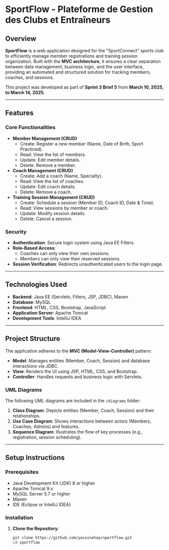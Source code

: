 # SportFlow - Plateforme de Gestion des Clubs et Entraîneurs

## Overview

**SportFlow** is a web application designed for the "SportConnect" sports club to efficiently manage member registrations and training session organization. Built with the **MVC architecture**, it ensures a clear separation between data management, business logic, and the user interface, providing an automated and structured solution for tracking members, coaches, and sessions.

This project was developed as part of **Sprint 3 Brief 5** from **March 10, 2025, to March 14, 2025**.

---

## Features

### Core Functionalities
- **Member Management (CRUD)**
  - Create: Register a new member (Name, Date of Birth, Sport Practiced).
  - Read: View the list of members.
  - Update: Edit member details.
  - Delete: Remove a member.
- **Coach Management (CRUD)**
  - Create: Add a coach (Name, Specialty).
  - Read: View the list of coaches.
  - Update: Edit coach details.
  - Delete: Remove a coach.
- **Training Session Management (CRUD)**
  - Create: Schedule a session (Member ID, Coach ID, Date & Time).
  - Read: View sessions by member or coach.
  - Update: Modify session details.
  - Delete: Cancel a session.

### Security
- **Authentication**: Secure login system using Java EE Filters.
- **Role-Based Access**:
  - Coaches can only view their own sessions.
  - Members can only view their reserved sessions.
- **Session Verification**: Redirects unauthenticated users to the login page.

---

## Technologies Used

- **Backend**: Java EE (Servlets, Filters, JSP, JDBC), Maven
- **Database**: MySQL
- **Frontend**: HTML, CSS, Bootstrap, JavaScript
- **Application Server**: Apache Tomcat
- **Development Tools**: IntelliJ IDEA

---

## Project Structure

The application adheres to the **MVC (Model-View-Controller)** pattern:
- **Model**: Manages entities (Member, Coach, Session) and database interactions via JDBC.
- **View**: Renders the UI using JSP, HTML, CSS, and Bootstrap.
- **Controller**: Handles requests and business logic with Servlets.

### UML Diagrams
The following UML diagrams are included in the `/diagrams` folder:
1. **Class Diagram**: Depicts entities (Member, Coach, Session) and their relationships.
2. **Use Case Diagram**: Shows interactions between actors (Members, Coaches, Admins) and features.
3. **Sequence Diagram**: Illustrates the flow of key processes (e.g., registration, session scheduling).

---

## Setup Instructions

### Prerequisites
- Java Development Kit (JDK) 8 or higher
- Apache Tomcat 9.x
- MySQL Server 5.7 or higher
- Maven
- IDE (Eclipse or IntelliJ IDEA)

### Installation
1. **Clone the Repository**:
   ```bash
   git clone https://github.com/yassinehaa/sportflow.git
   cd sportflow
